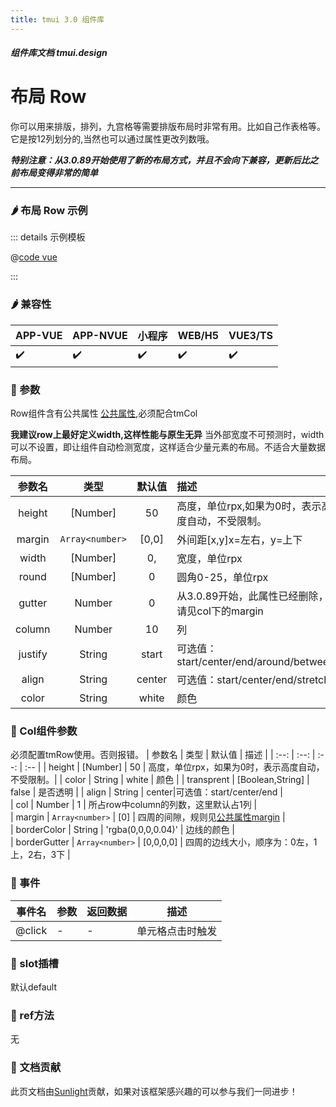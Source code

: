 ```yaml
---
title: tmui 3.0 组件库
---
```


<dirtoc></dirtoc>

##### 组件库文档 tmui.design

# 布局 Row
你可以用来排版，排列，九宫格等需要排版布局时非常有用。比如自己作表格等。 它是按12列划分的,当然也可以通过属性更改列数哦。

***特别注意：从3.0.89开始使用了新的布局方式，并且不会向下兼容，更新后比之前布局变得非常的简单***

---

### :hot_pepper: 布局 Row 示例

<webview url="https://tmui.design/h5/#/pages/layout/row"></webview>

::: details 示例模板

@[code vue](pages/layout/row.nvue)

:::

### :hot_pepper: 兼容性

| APP-VUE | APP-NVUE | 小程序 | WEB/H5 | VUE3/TS |
| --- | --- | --- | --- | --- |
| :heavy_check_mark: | :heavy_check_mark: | :heavy_check_mark: | :heavy_check_mark: | :heavy_check_mark: |

### :seedling: 参数
Row组件含有公共属性 [公共属性](/doc/spec/组件公共样式.md),必须配合tmCol

**我建议row上最好定义width,这样性能与原生无异**
当外部宽度不可预测时，width可以不设置，即让组件自动检测宽度，这样适合少量元素的布局。不适合大量数据布局。

| 参数名 | 类型 | 默认值 | 描述 |
| :--: | :--: | :--: | :-- |
| height | [Number] | 50 | 高度，单位rpx,如果为0时，表示高度自动，不受限制。 |
| margin | `Array<number>` | [0,0] | 外间距[x,y]x=左右，y=上下 |
| width | [Number] | 0, | 宽度，单位rpx |
| round | [Number] | 0 | 圆角0-25，单位rpx |
| gutter | Number | 0 | 从3.0.89开始，此属性已经删除，请见col下的margin |
| column | Number | 10 | 列 |
| justify | String | start | 可选值：start/center/end/around/between |
| align | String | center| 可选值：start/center/end/stretch |
| color | String | white | 颜色 |

### :seedling: Col组件参数
必须配置tmRow使用。否则报错。
| 参数名 | 类型 | 默认值 | 描述 |
| :--: | :--: | :--: | :-- |
| height | [Number] | 50 | 高度，单位rpx，如果为0时，表示高度自动，不受限制。|
| color | String | white | 颜色 |
| transprent | [Boolean,String] | false | 是否透明 |
| align | String | center|可选值：start/center/end |  
| col | Number | 1 | 所占row中column的列数，这里默认占1列 |  
| margin | `Array<number>` | [0] | 四周的间隙，规则见[公共属性margin](/doc/spec/组件公共样式.md) |  
| borderColor | String | 'rgba(0,0,0,0.04)' | 边线的颜色 |  
| borderGutter | `Array<number>` | [0,0,0,0] | 四周的边线大小，顺序为：0左，1上，2右，3下 |  

### :rose: 事件
| 事件名 | 参数 | 返回数据 | 描述 |
| --- | --- | --- | --- |
| @click | - | - | 单元格点击时触发 |

### :corn: slot插槽
默认default

### :green_salad: ref方法
无

### :couplekiss: 文档贡献
此页文档由[Sunlight](https://gitee.com/rzg)贡献，如果对该框架感兴趣的可以参与我们一同进步！
